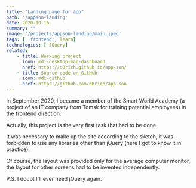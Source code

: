 ```yaml
---
title: "Landing page for app"
path: '/appson-landing'
date: 2020-10-16
summary: ""
image: '/projects/appson-landing/main.jpeg'
tags: [ 'frontend', learn]
technologies: [ JQuery]
related:
    - title: Working project
      icon: mdi-desktop-mac-dashboard
      href: https://d0rich.github.io/app-son/
    - title: Source code on GitHub
      icon: mdi-github
      href: https://github.com/d0rich/app-son
---
```

In September 2020, I became a member of the Smart World Academy 
(a project of an IT company from Tomsk for training potential employees) 
in the frontend direction.

Actually, this project is the very first task that had to be done.

It was necessary to make up the site according to the sketch, it was 
forbidden to use any libraries other than jQuery (here I got to know it in practice).

Of course, the layout was provided only for the average 
computer monitor, the layout for other screens had to be invented independently.

P.S. I doubt I'll ever need jQuery again.